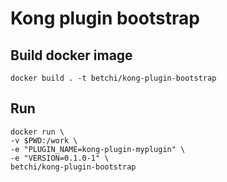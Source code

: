 # Kong plugin bootstrap

## Build docker image

```
docker build . -t betchi/kong-plugin-bootstrap
```

## Run

```
docker run \
-v $PWD:/work \
-e "PLUGIN_NAME=kong-plugin-myplugin" \
-e "VERSION=0.1.0-1" \
betchi/kong-plugin-bootstrap
```

